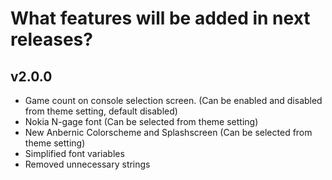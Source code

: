 # What features will be added in next releases?
## v2.0.0
- Game count on console selection screen. (Can be enabled and disabled from theme setting, default disabled)
- Nokia N-gage font (Can be selected from theme setting)
- New Anbernic Colorscheme and Splashscreen (Can be selected from theme setting)
- Simplified font variables
- Removed unnecessary strings
